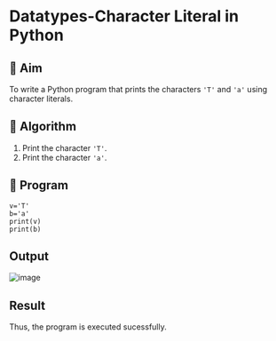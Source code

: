 # Datatypes-Character Literal in Python

## 🎯 Aim
To write a Python program that prints the characters `'T'` and `'a'` using character literals.

## 🧠 Algorithm
1. Print the character `'T'`.
2. Print the character `'a'`.

## 🧾 Program
```
v='T'
b='a'
print(v)
print(b)
```


## Output

![image](https://github.com/user-attachments/assets/c9f38c13-7835-47c8-aba1-11c420bd9c63)

## Result
Thus, the program is executed sucessfully.

